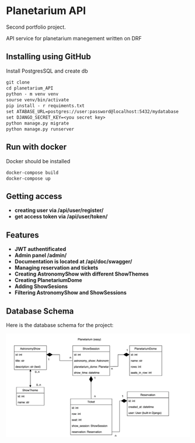 # Planetarium API
Second portfolio project.

API service for planetarium manegement written on DRF
## Installing using GitHub
Install PostgresSQL and create db
```
git clone 
cd planetarium_API
python - m venv venv
sourse venv/bin/activate
pip install - r requiments.txt
set ATABASE_URL=postgres://user:password@localhost:5432/mydatabase
set DJANGO_SECRET_KEY=<you secret key>
python manage.py migrate
python manage.py runserver
```

## Run with docker
Docker should be installed
```
docker-compose build
docker-compose up
```

## Getting access
- **creating user via /api/user/register/**
- **get access token via /api/user/token/**

## Features
- **JWT authentificated**
- **Admin panel /admin/**
- **Documentation is located at /api/doc/swagger/**
- **Managing reservation and tickets**
- **Creating AstronomyShow with different ShowThemes**
- **Creating PlanetariumDome**
- **Adding ShowSesions**
- **Filtering AstronomyShow and ShowSessions**



## Database Schema

Here is the database schema for the project:

![Database Schema](assets/shema.png)